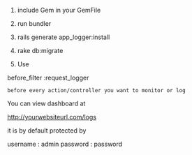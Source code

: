1. include Gem in your GemFile
3. run bundler
2. rails generate app_logger:install
3. rake db:migrate

4. Use

  before_filter :request_logger

	before every action/controller you want to monitor or log


You can view dashboard at

http://yourwebsiteurl.com/logs

it is by default protected by

username : admin
password : password
